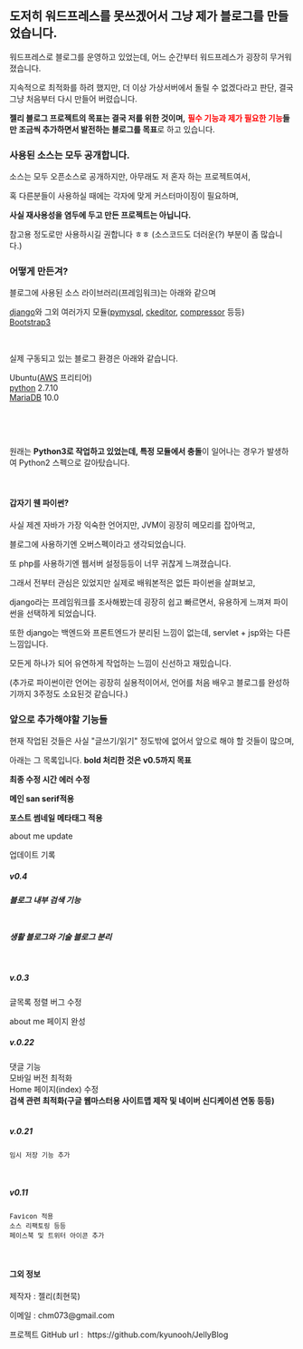 <h2>도저히 워드프레스를 못쓰겠어서 그냥 제가 블로그를 만들었습니다.</h2>

<p>워드프레스로 블로그를 운영하고 있었는데, 어느 순간부터 워드프레스가 굉장히 무거워졌습니다.</p>

<p>지속적으로 최적화를 하려 했지만,&nbsp;더 이상 가상서버에서 돌릴 수 없겠다라고 판단,&nbsp;결국 그냥 처음부터 다시 만들어 버렸습니다. &nbsp;</p>

<p><strong>젤리 블로그 프로젝트의 목표는 결국 저를 위한 것이며,</strong>&nbsp;<strong><span style="color:rgb(255, 0, 0)">필수 기능과 제가 필요한 기능</span>들만 조금씩 추가하면서&nbsp;발전하는 블로그를 목표</strong>로 하고 있습니다.&nbsp;</p>

<h3>사용된 소스는 모두 공개합니다.</h3>

<p>소스는 모두&nbsp;오픈소스로 공개하지만, 아무래도 저 혼자 하는 프로젝트여서,&nbsp;</p>

<p>혹 다른분들이 사용하실 때에는 각자에 맞게 커스터마이징이 필요하며,</p>

<p><strong>사실 재사용성을 염두에 두고 만든 프로젝트는 아닙니다.</strong>&nbsp;</p>

<p>참고용 정도로만 사용하시길 권합니다 ㅎㅎ (소스코드도 더러운(?) 부분이 좀 많습니다.)</p>

<h3>어떻게 만든겨?</h3>

<p>블로그에 사용된 소스 라이브러리(프레임워크)는 아래와 같으며</p>

<p><a href="https://www.djangoproject.com/">django</a>와 그외 여러가지 모듈(<a href="http://www.pymysql.org/">pymysql</a>,&nbsp;<a href="https://github.com/django-ckeditor/django-ckeditor">ckeditor</a>,&nbsp;<a href="http://django-compressor.readthedocs.org/en/latest/">compressor</a>&nbsp;등등)<br />
<a href="http://getbootstrap.com/">Bootstrap3</a></p>

<p>&nbsp;</p>

<p>실제 구동되고 있는 블로그 환경은 아래와 같습니다.</p>

<p>Ubuntu(<a href="http://aws.amazon.com/">AWS</a>&nbsp;프리티어)<br />
<a href="http://www.python.org/">python</a>&nbsp;2.7.10<br />
<a href="https://mariadb.org/">MariaDB</a>&nbsp;10.0</p>

<p>&nbsp;</p>

<p>&nbsp;</p>

<p>원래는&nbsp;<strong>Python3로 작업하고 있었는데, 특정 모듈에서&nbsp;충돌</strong>이 일어나는 경우가 발생하여 Python2 스펙으로 갈아탔습니다.</p>


<p>&nbsp;</p>

<h4>갑자기 웬 파이썬?</h4>

<p>사실 제겐 자바가 가장 익숙한 언어지만, JVM이&nbsp;굉장히 메모리를 잡아먹고,</p>

<p>블로그에 사용하기엔 오버스펙이라고 생각되었습니다.&nbsp;</p>

<p>또 php를 사용하기엔 웹서버 설정등등이 너무 귀찮게 느껴졌습니다.</p>

<p>그래서 전부터 관심은 있었지만 실제로 배워본적은 없든&nbsp;파이썬을 살펴보고,</p>

<p>django라는 프레임워크를 조사해봤는데 굉장히 쉽고 빠르면서, 유용하게 느껴져 파이썬을 선택하게 되었습니다.</p>

<p>또한 django는&nbsp;백엔드와 프론트엔드가 분리된 느낌이 없는데, servlet + jsp와는 다른 느낌입니다.</p>

<p>모든게&nbsp;하나가 되어 유연하게 작업하는 느낌이 신선하고&nbsp;재밌습니다.</p>

<p>(추가로 파이썬이란 언어는&nbsp;굉장히 실용적이어서, 언어를 처음 배우고 블로그를 완성하기까지 3주정도 소요된것 같습니다.)</p>

<h3>앞으로 추가해야할 기능들</h3>
<p>현재 작업된 것들은 사실 &quot;글쓰기/읽기&quot; 정도밖에 없어서 앞으로 해야 할 것들이 많으며,</p>

<p>아래는 그 목록입니다.&nbsp;<strong>bold 처리한 것은 v0.5까지 목표</strong></p>
<p><strong>최종 수정 시간 에러 수정</strong></p>
<p><strong>메인 san serif적용</strong></p>
<p><strong>포스트 썸네일 메타태그 적용</strong></p>
<p>about me update</p>

<p>업데이트  기록</p>
<h5>v0.4<h5>
<p>블로그 내부 검색 기능</p><br />
<p>생활 블로그와 기술 블로그 분리</p></br>

<h5>v.0.3</h5>
<p>글목록 정렬  버그 수정</p>
<p>about me 페이지 완성</p>

<h5>v.0.22</h5>
<p>댓글 기능<br />
모바일 버전 최적화<br />
Home 페이지(index) 수정&nbsp;<br />
<strong>검색 관련 최적화(구글 웹마스터용 사이트맵 제작 및 네이버 신디케이션 연동 등등)</strong><br />
<br />

<h5>v.0.21</h5>

<p><small><tt>임시 저장 기능 추가</tt></small></p>

<p>&nbsp;</p>

<h5>v0.11</h5>

<p><small><tt>Favicon 적용&nbsp;</tt></small><br />
<small><tt>소스 리팩토링 등등</tt></small><br />
<small><tt>페이스북 및 트위터 아이콘 추가</tt></small></p>

<p>&nbsp;</p>

<h4>그외&nbsp;정보</h4>

<p>제작자 : 젤리(최현묵)</p>

<p>이메일 : chm073@gmail.com</p>

<p>프로젝트 GitHub url : &nbsp;https://github.com/kyunooh/JellyBlog</p>
